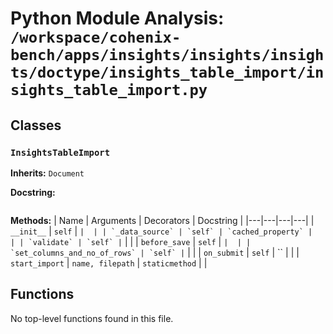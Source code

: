 # Python Module Analysis: `/workspace/cohenix-bench/apps/insights/insights/insights/doctype/insights_table_import/insights_table_import.py`

## Classes

### `InsightsTableImport`
**Inherits:** `Document`


**Docstring:**
```

```

**Methods:**
| Name | Arguments | Decorators | Docstring |
|---|---|---|---|
| `__init__` | `self` | `` |  |
| `_data_source` | `self` | `cached_property` |  |
| `validate` | `self` | `` |  |
| `before_save` | `self` | `` |  |
| `set_columns_and_no_of_rows` | `self` | `` |  |
| `on_submit` | `self` | `` |  |
| `start_import` | `name, filepath` | `staticmethod` |  |





## Functions

No top-level functions found in this file.
